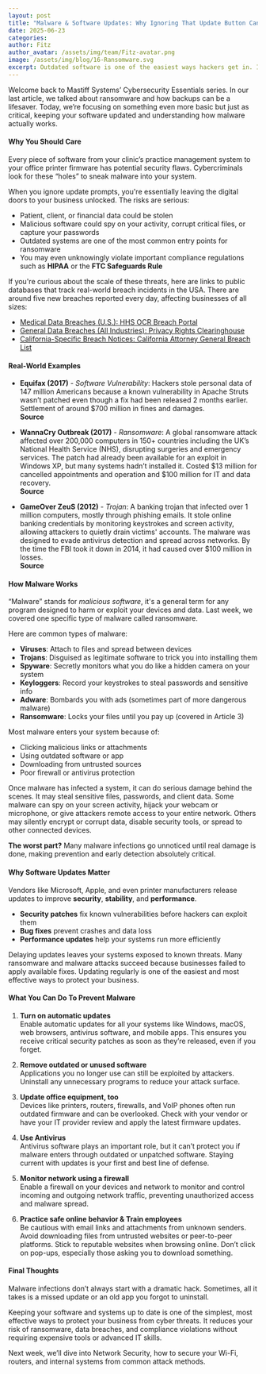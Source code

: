 ```yaml
---
layout: post
title: "Malware & Software Updates: Why Ignoring That Update Button Can Cost You "
date: 2025-06-23
categories: 
author: Fitz
author_avatar: /assets/img/team/Fitz-avatar.png
image: /assets/img/blog/16-Ransomware.svg
excerpt: Outdated software is one of the easiest ways hackers get in. In this article, we break down how malware works, why software updates matter, and what simple steps you can take—like turning on automatic updates and uninstalling unused apps—to keep your business secure.
---
```

Welcome back to Mastiff Systems’ Cybersecurity Essentials series. In our last article, we talked about ransomware and how backups can be a lifesaver. Today, we’re focusing on something even more basic but just as critical, keeping your software updated and understanding how malware actually works.

#### Why You Should Care

Every piece of software from your clinic’s practice management system to your office printer firmware has potential security flaws. Cybercriminals look for these “holes” to sneak malware into your system.

When you ignore update prompts, you're essentially leaving the digital doors to your business unlocked. The risks are serious:

- Patient, client, or financial data could be stolen  
- Malicious software could spy on your activity, corrupt critical files, or capture your passwords  
- Outdated systems are one of the most common entry points for ransomware  
- You may even unknowingly violate important compliance regulations such as **HIPAA** or the **FTC Safeguards Rule**

If you're curious about the scale of these threats, here are links to public databases that track real-world breach incidents in the USA. There are around five new breaches reported every day, affecting businesses of all sizes:

- [Medical Data Breaches (U.S.): HHS OCR Breach Portal](https://ocrportal.hhs.gov/ocr/breach/breach_report.jsf)  
- [General Data Breaches (All Industries): Privacy Rights Clearinghouse](https://privacyrights.org/data-breaches)  
- [California-Specific Breach Notices: California Attorney General Breach List](https://oag.ca.gov/privacy/databreach/list)


#### Real-World Examples

- **Equifax (2017)** - *Software Vulnerability*: Hackers stole personal data of 147 million Americans because a known vulnerability in Apache Struts wasn’t patched even though a fix had been released 2 months earlier. Settlement of around $700 million in fines and damages.  
  **Source**

- **WannaCry Outbreak (2017)** - *Ransomware*: A global ransomware attack affected over 200,000 computers in 150+ countries including the UK’s National Health Service (NHS), disrupting surgeries and emergency services. The patch had already been available for an exploit in Windows XP, but many systems hadn’t installed it. Costed $13 million for cancelled appointments and operation and $100 million for IT and data recovery.  
  **Source**

- **GameOver ZeuS (2012)** - *Trojan*: A banking trojan that infected over 1 million computers, mostly through phishing emails. It stole online banking credentials by monitoring keystrokes and screen activity, allowing attackers to quietly drain victims' accounts. The malware was designed to evade antivirus detection and spread across networks. By the time the FBI took it down in 2014, it had caused over $100 million in losses.  
  **Source**


#### How Malware Works

“Malware” stands for *malicious software*, it's a general term for any program designed to harm or exploit your devices and data. Last week, we covered one specific type of malware called ransomware.

Here are common types of malware:

- **Viruses**: Attach to files and spread between devices  
- **Trojans**: Disguised as legitimate software to trick you into installing them  
- **Spyware**: Secretly monitors what you do like a hidden camera on your system  
- **Keyloggers**: Record your keystrokes to steal passwords and sensitive info  
- **Adware**: Bombards you with ads (sometimes part of more dangerous malware)  
- **Ransomware**: Locks your files until you pay up (covered in Article 3)  

Most malware enters your system because of:

- Clicking malicious links or attachments  
- Using outdated software or app  
- Downloading from untrusted sources  
- Poor firewall or antivirus protection  

Once malware has infected a system, it can do serious damage behind the scenes. It may steal sensitive files, passwords, and client data. Some malware can spy on your screen activity, hijack your webcam or microphone, or give attackers remote access to your entire network. Others may silently encrypt or corrupt data, disable security tools, or spread to other connected devices.

**The worst part?** Many malware infections go unnoticed until real damage is done, making prevention and early detection absolutely critical.


#### Why Software Updates Matter

Vendors like Microsoft, Apple, and even printer manufacturers release updates to improve **security**, **stability**, and **performance**.

- **Security patches** fix known vulnerabilities before hackers can exploit them  
- **Bug fixes** prevent crashes and data loss  
- **Performance updates** help your systems run more efficiently  

Delaying updates leaves your systems exposed to known threats. Many ransomware and malware attacks succeed because businesses failed to apply available fixes. Updating regularly is one of the easiest and most effective ways to protect your business.

#### What You Can Do To Prevent Malware

1. **Turn on automatic updates**  
   Enable automatic updates for all your systems like Windows, macOS, web browsers, antivirus software, and mobile apps. This ensures you receive critical security patches as soon as they’re released, even if you forget.

2. **Remove outdated or unused software**  
   Applications you no longer use can still be exploited by attackers. Uninstall any unnecessary programs to reduce your attack surface.

3. **Update office equipment, too**  
   Devices like printers, routers, firewalls, and VoIP phones often run outdated firmware and can be overlooked. Check with your vendor or have your IT provider review and apply the latest firmware updates.

4. **Use Antivirus**  
   Antivirus software plays an important role, but it can’t protect you if malware enters through outdated or unpatched software. Staying current with updates is your first and best line of defense.

5. **Monitor network using a firewall**  
   Enable a firewall on your devices and network to monitor and control incoming and outgoing network traffic, preventing unauthorized access and malware spread.

6. **Practice safe online behavior & Train employees**  
   Be cautious with email links and attachments from unknown senders. Avoid downloading files from untrusted websites or peer-to-peer platforms. Stick to reputable websites when browsing online. Don’t click on pop-ups, especially those asking you to download something.


#### Final Thoughts

Malware infections don’t always start with a dramatic hack. Sometimes, all it takes is a missed update or an old app you forgot to uninstall.

Keeping your software and systems up to date is one of the simplest, most effective ways to protect your business from cyber threats. It reduces your risk of ransomware, data breaches, and compliance violations without requiring expensive tools or advanced IT skills.


Next week, we’ll dive into Network Security, how to secure your Wi-Fi, routers, and internal systems from common attack methods.
